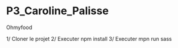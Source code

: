 # P3_Caroline_Palisse
Ohmyfood

1/ Cloner le projet
2/ Executer npm install 
3/ Executer mpn run sass 
